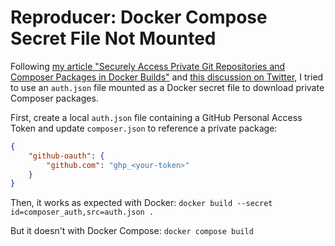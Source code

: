 # Reproducer: Docker Compose Secret File Not Mounted

Following [my article "Securely Access Private Git Repositories and Composer Packages in Docker Builds"](https://dunglas.fr/2022/08/securely-access-private-git-repositories-and-composer-packages-in-docker-builds/) and [this discussion on Twitter](https://twitter.com/benjamindavies/status/1556900014965899269), I tried to use an `auth.json` file mounted as a Docker secret file to download private Composer packages.

First, create a local `auth.json` file containing a GitHub Personal Access Token and update `composer.json` to reference a private package:

```json
{
    "github-oauth": {
        "github.com": "ghp_<your-token>"
    }
}
```

Then, it works as expected with Docker: `docker build --secret id=composer_auth,src=auth.json .`

But it doesn't with Docker Compose: `docker compose build`
